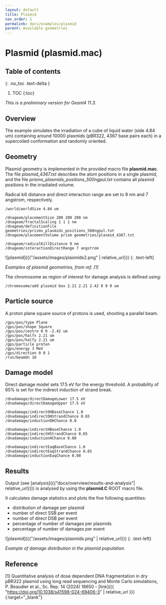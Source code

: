 ```yaml
---
layout: default
title: Plasmid
nav_order: 1
permalink: docs/examples/plasmid
parent: Available geometries
---
```


# Plasmid (plasmid.mac)

## Table of contents
{: .no_toc .text-delta }

1. TOC
{:toc}

*This is a preliminary version for Geant4 11.3.*

## Overview
The example simulates the irradiation of a cube of liquid water (side 4.84 um)
containing around 10000 plasmids (pBR322, 4367 base pairs each) in a supercoiled
conformation and randomly oriented.

## Geometry
Plasmid geometry is implemented in the provided macro file **plasmid.mac**. The file
*plasmid_4367.txt* describes the atom positions in a single plasmid, and the file
*prisms_plasmids_positions_500ngpul.txt* contains all plasmid positions in the
irradiated volume.

Radical kill distance and direct interaction range are set to 9 nm and 7 angstrom,
respectively.

```
/world/worldSize 4.84 um

/dnageom/placementSize 200 200 200 nm
/dnageom/fractalScaling 1 1 1 nm
/dnageom/definitionFile geometries/prisms_plasmids_positions_500ngpul.txt
/dnageom/placementVolume prism geometries/plasmid_4367.txt

/dnageom/radicalKillDistance 9 nm
/dnageom/interactionDirectRange 7 angstrom
```

![plasmid]({{"/assets/images/plasmids2.png" | relative_url}})
{: .text-left}

*Examples of plasmid geometries, from ref. [1]*


The chromosome as region of interest for damage analysis is defined using:
```
/chromosome/add plasmid box 2.21 2.21 2.42 0 0 0 um
```

## Particle source
A proton plane square source of protons is used, shooting a parallel beam.

```
/gps/pos/type Plane
/gps/pos/shape Square
/gps/pos/centre 0 0 -2.42 um
/gps/pos/halfx 2.21 um
/gps/pos/halfy 2.21 um
/gps/particle proton
/gps/energy 3 MeV
/gps/direction 0 0 1
/run/beamOn 10
```

## Damage model
Direct damage model sets 17.5 eV for the energy threshold.
A probability of 65% is set for the indirect induction of strand break.

```
/dnadamage/directDamageLower 17.5 eV
/dnadamage/directDamageUpper 17.5 eV

/dnadamage/indirectOHBaseChance 1.0
/dnadamage/indirectOHStrandChance 0.65
/dnadamage/inductionOHChance 0.0

/dnadamage/indirectHBaseChance 1.0
/dnadamage/indirectHStrandChance 0.65
/dnadamage/inductionHChance 0.00

/dnadamage/indirectEaqBaseChance 1.0
/dnadamage/indirectEaqStrandChance 0.65
/dnadamage/inductionEaqChance 0.00
```

## Results
Output (see [analysis]({{"docs/overview/results-and-analysis"| relative_url}}))
is analysed by using the **plasmid.C** ROOT macro file.

It calculates damage statistics and plots the five following quantities:
- distribution of damage per plasmid
- number of direct SSB per event
- number of direct DSB per event
- percentage of number of damages per plasmids
- percentage of number of damages per event

![plasmid]({{"/assets/images/plasmids.png" | relative_url}})
{: .text-left}

*Example of damage distribution in the plasmid population.*


## Reference

[1] Quantitative analysis of dose dependent DNA fragmentation in dry pBR322 plasmid using long read sequencing and Monte Carlo simulations, P. Beaudier et al., Sc. Rep. 14 (2024) 18650 - [link]({{ "https://doi.org/10.1038/s41598-024-69406-3" | relative_url }}){:target="_blank"}
